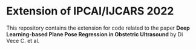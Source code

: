 # Extension of IPCAI/IJCARS 2022

This repository contains the extension for code related to the paper **Deep Learning-based Plane Pose Regression in Obstetric Ultrasound** by Di Vece C. et al. 
